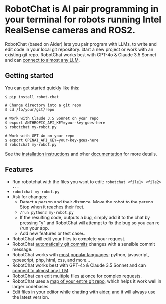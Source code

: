 
<!-- Edit README.md, not index.md -->

# RobotChat is AI pair programming in your terminal for robots running Intel RealSense cameras and ROS2.

RobotChat (based on Aider) lets you pair program with LLMs,
to write and edit code in your local git repository.
Start a new project or work with an existing git repo.
RobotChat works best with GPT-4o & Claude 3.5 Sonnet and can
[connect to almost any LLM](https://aider.chat/docs/llms.html).

## Getting started

You can get started quickly like this:

```
$ pip install robot-chat

# Change directory into a git repo
$ cd /to/your/git/repo

# Work with Claude 3.5 Sonnet on your repo
$ export ANTHROPIC_API_KEY=your-key-goes-here
$ robotchat my-robot.py

# Work with GPT-4o on your repo
$ export OPENAI_API_KEY=your-key-goes-here
$ robotchat my-robot.py
```

See the
[installation instructions](https://aider.chat/docs/install.html)
and other
[documentation](https://aider.chat/docs/usage.html)
for more details.

## Features

- Run robotchat with the files you want to edit: `robotchat <file1> <file2> ...`
- `robotchat my-robot.py`
- Ask for changes:
  - Detect a person and their distance. Move the robot to the person. Stop when it reaches their feet.
  - `/run python3 my-robot.py`
  - If the resulting code, outputs a bug, simply add it to the chat by pressing "y" and RobotChat will attempt to fix the bug so you can re /run your app.
  - Add new features or test cases.
- RobotChat will edit your files to complete your request.
- RobotChat [automatically git commits](https://aider.chat/docs/git.html) changes with a sensible commit message.
- RobotChat works with [most popular languages](https://aider.chat/docs/languages.html): python, javascript, typescript, php, html, css, and more...
- RobotChat works best with GPT-4o & Claude 3.5 Sonnet and can [connect to almost any LLM](https://aider.chat/docs/llms.html).
- RobotChat can edit multiple files at once for complex requests.
- RobotChat uses a [map of your entire git repo](https://aider.chat/docs/repomap.html), which helps it work well in larger codebases.
- Edit files in your editor while chatting with aider, and it will always use the latest version.
